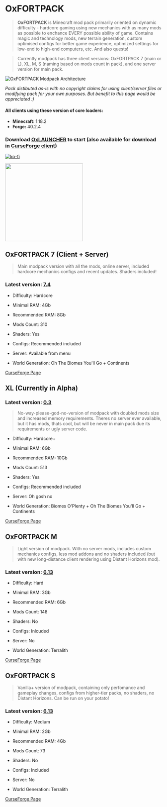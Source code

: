 # OxFORTPACK

> **OxFORTPACK** is Minecraft mod pack primarily oriented on dynamic difficulty - hardcore gaming using new mechanics with as many mods as possible to enchance EVERY possible ability of game. Contains magic and technology mods, new terrain generation, custom optimised configs for better game experience, optimized settings for low-end to high-end computers, etc. And also quests!

> Currently modpack has three client versions: OxFORTPACK 7 (main or L), XL, M, S (naming based on mods count in pack), and one server version for main pack.

![OxFORTPACK Modpack Architecture](https://github.com/Proxwian/OxFORTPACK/assets/31781674/7e4b7088-f877-410f-b5fd-8cfe3f8e891f)

*Pack distibuted as-is with no copyright claims for using client/server files or modifying pack 
for your own purposes. 
But benefit to this page would be appreciated :)*

#### All clients using these version of core loaders:
* **Minecraft**: 1.18.2
* **Forge:** 40.2.4

### Download [OxLAUNCHER](https://oxlauncher.ru/) to start (also available for download in [CurseForge client](https://download.curseforge.com/))

[![ko-fi](https://ko-fi.com/img/githubbutton_sm.svg)](https://ko-fi.com/P5P2MBPL6)

<a href="https://discord.gg/Yy4y7tjKfY">
<img src="https://user-images.githubusercontent.com/31781674/207122521-e835a0eb-f52d-4f6a-8d16-0ea6b32e3c0d.png" width="250" href="https://discord.gg/Yy4y7tjKfY">
</a>

## OxFORTPACK 7 (Client + Server)

> Main modpack version with all the mods, online server, included hardcore mechanics configs and recent updates. Shaders included!

### Latest version: [7.4](https://github.com/Proxwian/oxtopackmc/blob/main/CHANGELOG.md)

* Difficulty: Hardcore

* Minimal RAM: 4Gb

* Recommended RAM: 8Gb

* Mods Count: 310

* Shaders: Yes

* Configs: Recommended included

* Server: Available from menu

* World Generation: Oh The Biomes You'll Go + Continents

[CurseForge Page](https://www.curseforge.com/minecraft/modpacks/oxfortpack)

## XL (Currently in Alpha)

### Latest version: [0.3](https://github.com/Proxwian/oxtopackmc/blob/main/CHANGELOGx512.md)

> No-way-please-god-no-version of modpack with doubled mods size and increased memory requirements. Theres no server ever available, but it has mods, thats cool, but will be never in main pack due its requirements or ugly server code.

* Difficulty: Hardcore+

* Minimal RAM: 6Gb

* Recommended RAM: 10Gb

* Mods Count: 513

* Shaders: Yes

* Configs: Recommended included

* Server: Oh gosh no

* World Generation: Biomes O'Plenty + Oh The Biomes You'll Go + Continents

[CurseForge Page](https://www.curseforge.com/minecraft/modpacks/oxfortpack-xl)


## OxFORTPACK M

> Light version of modpack. With no server mods, includes custom mechanics configs, less mod addons and no shaders included (but with new long-distance client rendering using Distant Horizons mod).

### Latest version: [6.13](https://github.com/Proxwian/oxtopackmc/blob/main/CHANGELOGx128.md)

* Difficulty: Hard

* Minimal RAM: 3Gb

* Recommended RAM: 6Gb

* Mods Count: 148

* Shaders: No

* Configs: Inlcuded

* Server: No

* World Generation: Terralith


[CurseForge Page](https://www.curseforge.com/minecraft/modpacks/oxfortpack-m)


## OxFORTPACK S

> Vanilla+ version of modpack, containing only perfomance and gameplay changes, configs from higher-tier packs, no shaders, no Distant Horizons. Can be run on your potato!

### Latest version: [6.13](https://github.com/Proxwian/oxtopackmc/blob/main/CHANGELOGx64.md)

* Difficulty: Medium

* Minimal RAM: 2Gb

* Recommended RAM: 4Gb

* Mods Count: 73

* Shaders: No

* Configs: Included

* Server: No

* World Generation: Terralith


[CurseForge Page](https://www.curseforge.com/minecraft/modpacks/oxfortpack-s)
